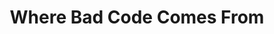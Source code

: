 ---
output: false
type: conference
name: ACE!2012
location: Kraków 🇵🇱
title: Where Bad Code Comes From
link: https://aceconf.com/speaker/203/marcin-floryan
---